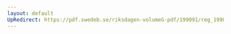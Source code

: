 ```yaml
---
layout: default
UpRedirect: https://pdf.swedeb.se/riksdagen-volumeG-pdf/199091/reg_199091/reg_199091_1024.pdf
---
```

